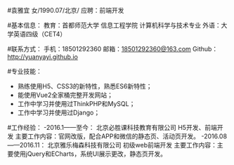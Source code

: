 #袁雅宜 女/1990.07/北京/  应聘：前端开发

#基本信息：
教育：首都师范大学 信息工程学院 计算机科学与技术专业
外语：大学英语四级（CET4）

#联系方式：
手机：18501292360
邮箱：18501292360@163.com
Github：http://yuanyayi.github.io

#专业技能：
- 熟练使用H5、CSS3的新特性，熟悉ES6新特性；
- 能使用Vue2全家桶完整开发网站；
- 工作中学习并使用过ThinkPHP和MySQL；
- 工作中学习并使用过Django；

#工作经验：
-2016.1——至今：
北京必胜课科技教育有限公司 H5开发、前端开发
主要工作内容：官网改版，配合APP和微信的静态页、活动页开发。
-2016.08——2016.11：
北京雅乐梅森科技有限公司 初级web前端开发
主要工作内容：主要使用jQuery和ECharts，系统UI展示更改，静态页开发。

